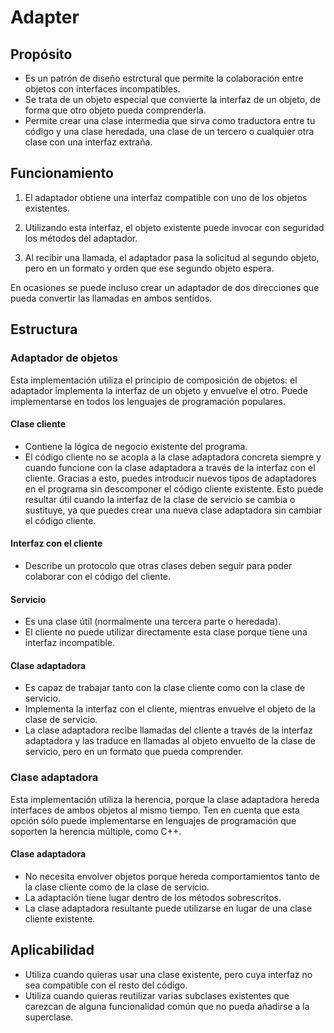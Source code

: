 # Adapter

## Propósito

* Es un patrón de diseño estrctural que permite la colaboración entre objetos con interfaces incompatibles.
* Se trata de un objeto especial que convierte la interfaz de un objeto, de forma que otro objeto pueda comprenderla.
* Permite crear una clase intermedia que sirva como traductora entre tu  código y una clase heredada, una clase de un tercero o cualquier otra  clase con una interfaz extraña.

## Funcionamiento

1. El adaptador obtiene una interfaz compatible con uno de los objetos existentes.

2. Utilizando esta interfaz, el objeto existente puede invocar con seguridad los métodos del adaptador.

3. Al recibir una llamada, el adaptador pasa la solicitud al segundo objeto, pero en un formato y orden que ese segundo objeto espera.

En ocasiones se puede incluso crear un adaptador de dos direcciones que pueda convertir las llamadas en ambos sentidos.

## Estructura

### Adaptador de objetos

Esta implementación utiliza el principio de composición de objetos: el  adaptador implementa la interfaz de un objeto y envuelve el otro. Puede  implementarse en todos los lenguajes de programación populares.

#### Clase cliente

* Contiene la lógica de negocio existente del programa.
* El código cliente no se acopla a la clase adaptadora concreta siempre y cuando funcione con la clase adaptadora a través de la interfaz con el cliente. Gracias a esto, puedes introducir nuevos tipos de adaptadores en el programa sin descomponer el código cliente existente. Esto puede resultar útil cuando la interfaz de la clase de servicio se  cambia o sustituye, ya que puedes crear una nueva clase adaptadora sin  cambiar el código cliente.

#### Interfaz con el cliente

* Describe un protocolo que otras clases deben seguir para poder colaborar con el código del cliente.

#### Servicio

* Es una clase útil (normalmente una tercera parte o heredada).
* El cliente no puede utilizar directamente esta clase porque tiene una interfaz incompatible.

#### Clase adaptadora

* Es capaz de trabajar tanto con la clase cliente como con la clase de servicio.
* Implementa la interfaz con el cliente, mientras envuelve el objeto de la clase de servicio.
* La clase adaptadora recibe llamadas del cliente a través de la interfaz adaptadora y las traduce en llamadas al objeto envuelto de la clase de servicio, pero en un formato que pueda comprender.

### Clase adaptadora

Esta implementación utiliza la herencia, porque la clase adaptadora  hereda interfaces de ambos objetos al mismo tiempo. Ten en cuenta que  esta opción sólo puede implementarse en lenguajes de programación que  soporten la herencia múltiple, como C++.

#### Clase adaptadora

* No necesita envolver objetos porque hereda comportamientos tanto de la clase cliente como de la clase de servicio.
* La adaptación tiene lugar dentro de los métodos sobrescritos.
* La clase  adaptadora resultante puede utilizarse en lugar de una clase cliente  existente.

## Aplicabilidad

* Utiliza cuando quieras usar una clase existente, pero cuya interfaz no sea compatible con el resto del código.
* Utiliza cuando quieras reutilizar varias subclases existentes que carezcan de  alguna funcionalidad común que no pueda añadirse a la superclase.